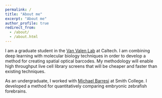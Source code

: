 ```yaml
---
permalink: /
title: "About me"
excerpt: "About me"
author_profile: true
redirect_from:
  - /about/
  - /about.html
---
```


I am a graduate student in the [Van Valen Lab](http://www.vanvalen.caltech.edu/) at Caltech. I am combining deep learning with molecular biology techniques in order to develop a method for creating spatial optical barcodes. My methodology will enable high throughput live cell library screens that will be cheaper and faster than existing techniques.

As an undergraduate, I worked with [Michael Barresi](https://sophia.smith.edu/blog/barresilab/) at Smith College. I developed a method for quantitatively comparing embryonic zebrafish forebrains.